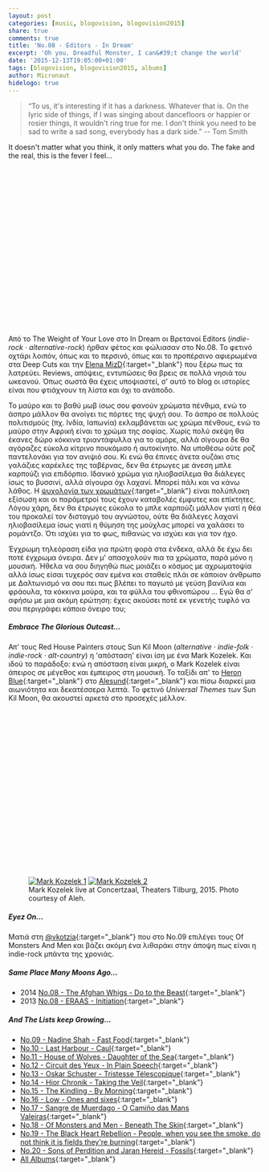 ```yaml
---
layout: post
categories: [music, blogovision, blogovision2015]
share: true
comments: true
title: 'No.08 - Editors - In Dream'
excerpt: 'Oh you. Dreadful Monster, I can&#39;t change the world'
date: '2015-12-13T19:05:00+01:00'
tags: [blogovision, blogovision2015, albums]
author: Micronaut
hidelogo: true
---
```

>&ldquo;To us, it's interesting if it has a darkness. Whatever that is. On the lyric side of things, if I was singing about dancefloors or happier or rosier things, it wouldn't ring true for me. I don't think you need to be sad to write a sad song, everybody has a dark side.&rdquo; -- Tom Smith

It doesn't matter what you think, it only matters what you do. The fake and the real, this is the fever I feel... 

<iframe class="invisible center" width="70%" height="320" src="about:blank" data-src="https://www.youtube.com/embed/qM4joaqNxf0" frameborder="0">&nbsp;</iframe>

Από το The Weight of Your Love στο In Dream οι Βρετανοί Editors (*indie-rock · alternative-rock*) ήρθαν φέτος και φώλιασαν στο No.08. Το φετινό οχτάρι λοιπόν, όπως και το περσινό, όπως και το προπέρσινο αφιερωμένα στα Deep Cuts και την [Elena MizD](https://www.youtube.com/channel/UC4CIjbBwt-aTDrw3Nqisc_Q/featured){:target="_blank"} που ξέρω πως τα λατρεύει. Reviews, απόψεις, εντυπώσεις θα βρεις σε πολλά νησιά του ωκεανού. Όπως σωστά θα έχεις υποψιαστεί, σ' αυτό το blog οι ιστορίες είναι που φτιάχνουν τη λίστα και όχι το ανάποδο.

Το μαύρο και το βαθύ μωβ ίσως σου φανούν χρώματα πένθιμα, ενώ το άσπρο μάλλον θα ανοίγει τις πόρτες της ψυχή σου. Το άσπρο σε πολλούς πολιτισμούς (πχ. Ινδία, Ιαπωνία) εκλαμβάνεται ως χρώμα πένθους, ενώ το μαύρο στην Αφρική είναι το χρώμα της σοφίας. Χωρίς πολύ σκέψη θα έκανες δώρο κόκκινα τριαντάφυλλα για το αμόρε, αλλά σίγουρα δε θα αγόραζες εύκολα κίτρινο πουκάμισο ή αυτοκίνητο. Να υποθέσω ούτε ροζ παντελονάκι για τον ανιψιό σου. Κι ενώ θα έπινες άνετα ουζάκι στις γαλάζιες καρέκλες της ταβέρνας, δεν θα έτρωγες με άνεση μπλε καρπούζι για επιδόρπιο. Ιδανικό χρώμα για ηλιοβασίλεμα θα διάλεγες ίσως το βυσσινί, αλλά σίγουρα όχι λαχανί. Μπορεί πάλι και να κάνω λάθος. Η [ψυχολογία των χρωμάτων](http://www.empower-yourself-with-color-psychology.com/cultural-color.html){:target="_blank"} είναι πολύπλοκη εξίσωση και οι παράμετροί τους έχουν καταβολές έμφυτες και επίκτητες. Λόγου χάρη, δεν θα έτρωγες εύκολα το μπλε καρπούζι μάλλον γιατί η θέα του προκαλεί τον δισταγμό του αγνώστου, ούτε θα διάλεγες λαχανί ηλιοβασίλεμα ίσως γιατί η θύμηση της μούχλας μπορεί να χαλάσει το ρομάντζο. Ότι ισχύει για το φως, πιθανώς να ισχύει και για τον ήχο. 

Έγχρωμη τηλεόραση είδα για πρώτη φορά στα ένδεκα, αλλά δε έχω δει ποτέ έγχρωμα όνειρα. Δεν μ' απασχολούν πια τα χρώματα, παρά μόνο η μουσική. Ήθελα να σου διηγηθώ πως μοιάζει ο κόσμος με αχρωματοψία αλλά ίσως είσαι τυχερός σαν εμένα και σταθείς πλάι σε κάποιον άνθρωπο με Δαλτωνισμό να σου πει πως βλέπει το παγωτό με γεύση βανίλια και φράουλα, τα κόκκινα μούρα, και τα φύλλα του φθινοπώρου ... Εγώ θα σ' αφήσω με μια ακόμη ερώτηση: έχεις ακούσει ποτέ εκ γενετής τυφλό να σου περιγράφει κάποιο όνειρο του;

<div class="text-divider"></div>

##### Embrace The Glorious Outcast...

Απ' τους Red House Painters  στους Sun Kil Moon (*alternative · indie-folk · indie-rock · alt-country*) η 'απόσταση' είναι ίση με ένα Mark Kozelek. Και ιδού το παράδοξο: ενώ η απόσταση είναι μικρή, ο Mark Kozelek είναι άπειρος σε μέγεθος και έμπειρος στη μουσική. Το ταξίδι απ' το [Heron Blue](https://www.youtube.com/watch?v=6I2NUYf3efQ){:target="_blank"} στο [Alesund](https://www.youtube.com/watch?v=dtLUtcmJk0Q){:target="_blank"} και πίσω διαρκεί μια αιωνιότητα και δεκατέσσερα λεπτά. Το φετινό *Universal Themes* των Sun Kil Moon, θα ακουστεί αρκετά στο προσεχές μέλλον. 

<iframe class="invisible center" width="70%" height="320" src="about:blank" data-src="https://www.youtube.com/embed/JpvfQU53D3Y" frameborder="0">&nbsp;</iframe>

<div class="invisible">
<figure class="half">
	<a href="{{ site.external_data_url }}/images/posts/incubate2015/incu2015_4.jpg"><img src="about:blank" data-src="{{ site.external_data_url }}/images/posts/incubate2015/incu2015_4_low.jpg" alt="Mark Kozelek 1" /></a>
	<a href="{{ site.external_data_url }}/images/posts/incubate2015/incu2015_5.jpg"><img src="about:blank" data-src="{{ site.external_data_url }}/images/posts/incubate2015/incu2015_5_low.jpg" alt="Mark Kozelek 2" /></a>
	<figcaption>Mark Kozelek live at Concertzaal, Theaters Tilburg, 2015. Photo courtesy of Aleh.</figcaption>
</figure>
</div>

<div class="text-divider"></div>

##### <i class="fa fa-hand-o-right"></i> Eyez Οn...

Ματιά στη [@vkotzia](https://suburbanwords.wordpress.com/2015/12/12/09of-monsters-men-beneath-the-skin/){:target="_blank"} που στο No.09 επιλέγει τους Of Monsters And Men και βάζει ακόμη ένα λιθαράκι στην άποψη πως είναι η indie-rock μπάντα της χρονιάς.


##### <i class="fa fa-hand-o-right"></i> Same Place Many Moons Ago...

* 2014 [No.08 - The Afghan Whigs - Do to the Beast](/music/blogovision/blogovision2014/blogovision2014-no08/){:target="_blank"}
* 2013 [No.08 - ERAAS - Initiation](/music/blogovision/blogovision2014/blogovision2014-no08/){:target="_blank"}

##### <i class="fa fa-hand-o-right"></i> And The Lists keep Growing...

* [No.09 - Nadine Shah - Fast Food](/music/blogovision/blogovision2015/blogovision2015-no09/){:target="_blank"}
* [No.10 - Last Harbour - Caul](/music/blogovision/blogovision2015/blogovision2015-no10/){:target="_blank"}
* [No.11 - House of Wolves - Daughter of the Sea](/music/blogovision/blogovision2015/blogovision2015-no11/){:target="_blank"}
* [No.12 - Circuit des Yeux - In Plain Speech](/music/blogovision/blogovision2015/blogovision2015-no12/){:target="_blank"}
* [No.13 - Oskar Schuster - Tristesse Télescopique](/music/blogovision/blogovision2015/blogovision2015-no13/){:target="_blank"}
* [No.14 - Hior Chronik - Taking the Veil](/music/blogovision/blogovision2015/blogovision2015-no14/){:target="_blank"}
* [No.15 - The Kindling - By Morning](/music/blogovision/blogovision2015/blogovision2015-no15/){:target="_blank"}
* [No.16 - Low - Ones and sixes](/music/blogovision/blogovision2015/blogovision2015-no16/){:target="_blank"}
* [No.17 - Sangre de Muerdago - O Camiño das Mans Valeiras](/music/blogovision/blogovision2015/blogovision2015-no17/){:target="_blank"}
* [No.18 - Of Monsters and Men - Beneath The Skin](/music/blogovision/blogovision2015/blogovision2015-no18/){:target="_blank"}
* [No.19 - The Black Heart Rebellion - People, when you see the smoke, do not think it is fields they're burning](/music/blogovision/blogovision2015/blogovision2015-no19/){:target="_blank"}
* [No.20 - Sons of Perdition and Jaran Hereid - Fossils](/music/blogovision/blogovision2015/blogovision2015-no20/){:target="_blank"}
* [All Albums](/music/new-albums-2015/){:target="_blank"}
